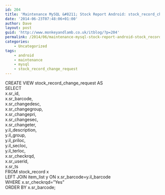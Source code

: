 ```yaml
---
id: 204
title: 'Maintenance MySQL &#8211; Stock Report Android: stock_record_change_request'
date: '2014-06-23T07:48:06+01:00'
author: Dave
layout: post
guid: 'http://www.monkeyandlamb.co.uk/itblog/?p=204'
permalink: /2014/06/maintenance-mysql-stock-report-android-stock_record_change_request/
categories:
    - Uncategorized
tags:
    - android
    - maintenance
    - mysql
    - stock_record_change_request
---
```


CREATE VIEW stock\_record\_change\_request AS  
SELECT  
x.sr\_id,  
x.sr\_barcode,  
x.sr\_changedesc,  
x.sr\_changegroup,  
x.sr\_changepri,  
x.sr\_changesec,  
 x.sr\_changeter,  
y.il\_description,  
y.il\_group,  
y.il\_priloc,  
y.il\_secloc,  
y.il\_terloc,  
x.sr\_checkrqd,  
x.sr\_userid,  
x.sr\_ts  
FROM stock\_record x  
LEFT JOIN item\_list y ON x.sr\_barcode=y.il\_barcode  
WHERE x.sr\_checkrqd=”Yes”  
ORDER BY x.sr\_barcode;